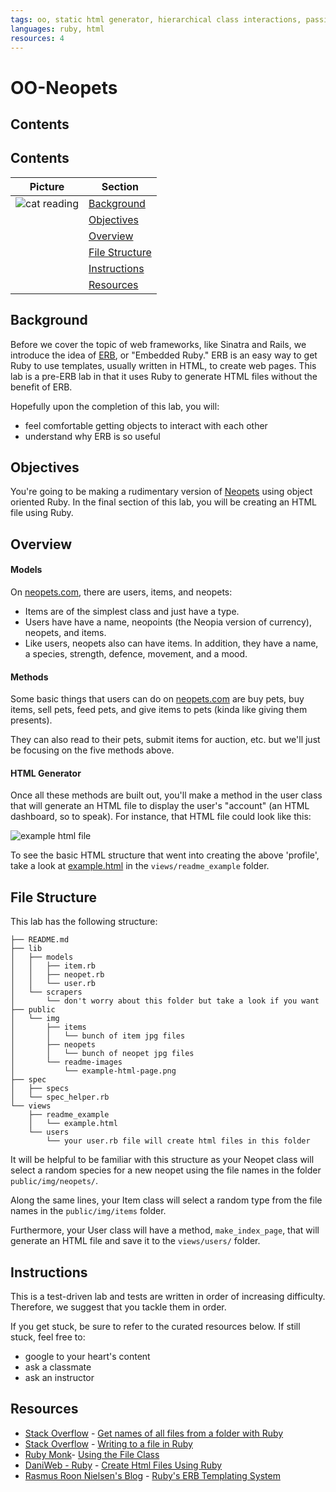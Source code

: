 ```yaml
---
tags: oo, static html generator, hierarchical class interactions, passing around objects
languages: ruby, html
resources: 4
---
```


# OO-Neopets

## Contents

## Contents

|Picture                                |Section                                |
|---------------------------------------|---------------------------------------|
|![cat reading](public/img/readme-images/cat-reading.jpg)                                        |[Background](#background)              |
|                                       |[Objectives](#objectives)              |
|                                       |[Overview](#overview)                  |
|                                       |[File Structure](#file-structure)      |
|                                       |[Instructions](#instructions)          |
|                                       |[Resources](#resources)                |

## Background

Before we cover the topic of web frameworks, like Sinatra and Rails, we introduce the idea of [ERB](http://www.rrn.dk/rubys-erb-templating-system), or "Embedded Ruby." ERB is an easy way to get Ruby to use templates, usually written in HTML, to create web pages. This lab is a pre-ERB lab in that it uses Ruby to generate HTML files without the benefit of ERB.

Hopefully upon the completion of this lab, you will:
  * feel comfortable getting objects to interact with each other
  * understand why ERB is so useful

## Objectives

You're going to be making a rudimentary version of [Neopets](http://www.neopets.com/) using object oriented Ruby. In the final section of this lab, you will be creating an HTML file using Ruby.

## Overview

#### Models

On [neopets.com](http://www.neopets.com/), there are users, items, and neopets:
* Items are of the simplest class and just have a type.
* Users have have a name, neopoints (the Neopia version of currency), neopets, and items.
* Like users, neopets also can have items. In addition, they have a name, a species, strength, defence, movement, and a mood.

#### Methods

Some basic things that users can do on [neopets.com](http://www.neopets.com/) are buy pets, buy items, sell pets, feed pets, and give items to pets (kinda like giving them presents).

They can also read to their pets, submit items for auction, etc. but we'll just be focusing on the five methods above.

#### HTML Generator

Once all these methods are built out, you'll make a method in the user class that will generate an HTML file to display the user's "account" (an HTML dashboard, so to speak). For instance, that HTML file could look like this:

![example html file](/public/img/readme-images/example-html-page.png)

To see the basic HTML structure that went into creating the above 'profile', take a look at [example.html](/views/readme_example/example.html) in the `views/readme_example` folder.

## File Structure

This lab has the following structure:

```
├── README.md
├── lib
│   ├── models
│   │   ├── item.rb
│   │   ├── neopet.rb
│   │   └── user.rb
│   └── scrapers
│       └── don't worry about this folder but take a look if you want
├── public
│   └── img
│       ├── items
│       │   └── bunch of item jpg files
│       ├── neopets
│       │   └── bunch of neopet jpg files
│       └── readme-images
│           └── example-html-page.png
├── spec
│   ├── specs
│   └── spec_helper.rb
└── views
    ├── readme_example
    │   └── example.html
    └── users
        └── your user.rb file will create html files in this folder
```

It will be helpful to be familiar with this structure as your Neopet class will select a random species for a new neopet using the file names in the folder `public/img/neopets/`. 

Along the same lines, your Item class will select a random type from the file names in the `public/img/items` folder.

Furthermore, your User class will have a method, `make_index_page`, that will generate an HTML file and save it to the `views/users/` folder.

## Instructions

This is a test-driven lab and tests are written in order of increasing difficulty. Therefore, we suggest that you tackle them in order.

If you get stuck, be sure to refer to the curated resources below. If still stuck, feel free to:
 * google to your heart's content
 * ask a classmate
 * ask an instructor

## Resources
* [Stack Overflow](http://stackoverflow.com/) - [Get names of all files from a folder with Ruby](http://stackoverflow.com/a/1755713)
* [Stack Overflow](http://stackoverflow.com/) - [Writing to a file in Ruby](http://stackoverflow.com/a/7915881)
* [Ruby Monk](http://rubymonk.com/)- [Using the File Class](http://rubymonk.com/learning/books/1-ruby-primer/chapters/42-introduction-to-i-o/lessons/90-using-the-file-class)
* [DaniWeb - Ruby](https://www.daniweb.com/web-development/ruby/) - [Create Html Files Using Ruby](https://www.daniweb.com/web-development/ruby/threads/236062/create-html-files-using-ruby)
* [Rasmus Roon Nielsen's Blog](http://www.rrn.dk/) - [Ruby's ERB Templating System](http://www.rrn.dk/rubys-erb-templating-system)
